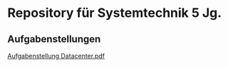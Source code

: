 # Repository für Systemtechnik 5 Jg.
## Aufgabenstellungen
[Aufgabenstellung Datacenter.pdf](./Datacenter.pdf)
